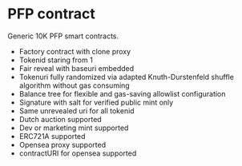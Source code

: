 # PFP contract

Generic 10K PFP smart contracts.

- Factory contract with clone proxy
- Tokenid staring from 1
- Fair reveal with baseuri embedded
- Tokenuri fully randomized via adapted Knuth-Durstenfeld shuffle algorithm without gas consuming
- Balance tree for flexible and gas-saving allowlist configuration
- Signature with salt for verified public mint only
- Same unrevealed uri for all tokenid
- Dutch auction supported
- Dev or marketing mint supported
- ERC721A supported
- Opensea proxy supported
- contractURI for opensea supported

